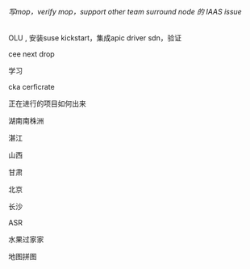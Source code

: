 ###### 写mop，verify mop，support other team surround node 的 IAAS issue

OLU , 安装suse kickstart，集成apic driver  sdn，验证



cee next drop  

学习

cka cerficrate 

正在进行的项目如何出来

湖南南株洲

湛江

山西

甘肃

北京

长沙

ASR 

水果过家家

地图拼图



